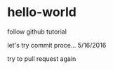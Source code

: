 # hello-world
follow github tutorial

let's try commit proce... 5/16/2016

try to pull request again
